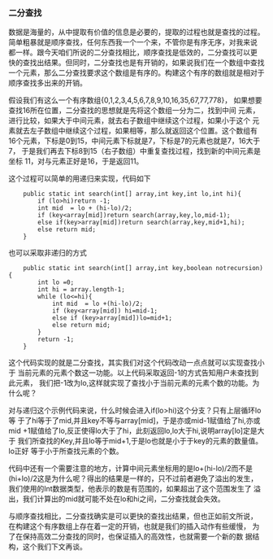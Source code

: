 ### 二分查找
数据是海量的，从中提取有价值的信息是必要的，提取的过程也就是查找的过程。
简单粗暴就是顺序查找，任何东西我一个一个来，不管你是有序无序，对我来说
都一样。跟今天咱们所说的二分查找相比，顺序查找是低效的，二分查找可以更
快的查找出结果。但同时，二分查找也是有开销的，如果说我们在一个数组中查找
一个元素，那么二分查找要求这个数组是有序的。构建这个有序的数组就是相对于
顺序查找多出来的开销。

假设我们有这么一个有序数组{0,1,2,3,4,5,6,7,8,9,10,16,35,67,77,778}，
如果想要查找16所在位置，二分查找的思想就是先将这个数组一分为二，找到中间
元素，进行比较，如果大于中间元素，就去右子数组中继续这个过程，如果小于这个
元素就去左子数组中继续这个过程，如果相等，那么就返回这个位置。这个数组有
16个元素，下标是0到15，中间元素下标就是7，下标是7的元素也就是7，16大于7，
于是我们再去下标8到15（右子数组）中重复查找过程，找到新的中间元素是坐标
11，对与元素正好是16，于是返回11。

这个过程可以简单的用递归来实现，代码如下

```
    public static int search(int[] array,int key,int lo,int hi){
        if (lo>hi)return -1;
        int mid  = lo + (hi-lo)/2;
        if (key<array[mid])return search(array,key,lo,mid-1);
        else if(key>array[mid])return search(array,key,mid+1,hi);
        else return mid;
    }
```

也可以采取非递归的方式
```
    public static int search(int[] array,int key,boolean notrecursion){
        int lo =0;
        int hi = array.length-1;
        while (lo<=hi){
            int mid  = lo +(hi-lo)/2;
            if (key<array[mid]) hi=mid-1;
            else if (key>array[mid])lo=mid+1;
            else return mid;
        }
        return -1;
    }

```

这个代码实现的就是二分查找，其实我们对这个代码改动一点点就可以实现查找小于
当前元素的元素个数这一功能。以上代码采取返回-1的方式告知用户未查找到此元素，
我们把-1改为lo,这样就实现了查找小于当前元素的元素个数的功能。为什么呢？

对与递归这个示例代码来说，什么时候会进入if(lo>hi)这个分支？只有上层循环lo等
于了hi等于了mid,并且key不等与array[mid]，于是亦或mid-1赋值给了hi,亦或mid
+1赋值给了lo,反正使得lo大于了hi，此刻返回lo,lo大于hi,说明array[lo]定是大于
我们所查找的Key,并且lo等于mid+1,于是lo也就是小于于key的元素的数量值。lo正好
等于小于所查找元素的个数。

代码中还有一个需要注意的地方，计算中间元素坐标用的是lo+(hi-lo)/2而不是
(hi+lo)/2这是为什么呢？得出的结果是一样的，只不过前者避免了溢出的发生，
我们使用的Int数据类型，他表示的数是有范围的，如果超出了这个范围发生了
溢出，我们计算出的mid就可能不处在lo和hi之间，二分查找就会失效。

与顺序查找相比，二分查找确实是可以更快的查找出结果，但也正如前文所说，
在构建这个有序数组上存在着一定的开销，也就是我们的插入动作有些缓慢，
为了在保持高效二分查找的同时，也保证插入的高效性，也就需要一个新的数
据结构，这个我们下文再谈。
